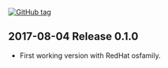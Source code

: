 [![GitHub tag](https://img.shields.io/github/tag/thespain/thespain-veeamagent.svg)]()

## 2017-08-04 Release 0.1.0
- First working version with RedHat osfamily.